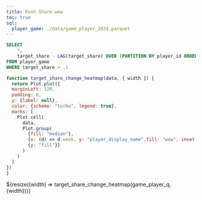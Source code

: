 ```yaml
---
title: Rush Share wow
toc: true
sql:
  player_game: ./data/game_player_2024.parquet
---
```


```sql id=game_player_q display
SELECT
    *,
    target_share - LAG(target_share) OVER (PARTITION BY player_id ORDER BY week) AS wow
FROM player_game
WHERE target_share > .1
```

```js
function target_share_change_heatmap(data, { width }) {
  return Plot.plot({
  marginLeft: 120,
  padding: 0,
  y: {label: null},
  color: {scheme: "turbo", legend: true},
  marks: [
    Plot.cell(
      data,
      Plot.group(
        {fill: "median"},
        {x: (d) => d.week, y: "player_display_name",fill: "wow", inset: 0.5, sort: 
        {y: "fill"}}
      )
    )
  ]
})
}
```

<div class="grid grid-cols-1">
  <div class="card">
    ${resize((width) => target_share_change_heatmap(game_player_q, {width}))}
  </div>
</div>